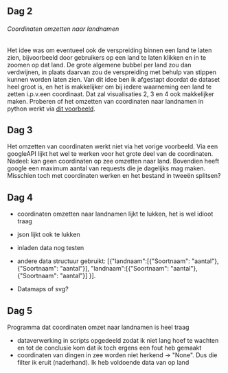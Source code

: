## Dag 2

###### Coordinaten omzetten naar landnamen
Het idee was om eventueel ook de verspreiding binnen een land te laten zien, bijvoorbeeld door gebruikers op een land te laten klikken en in te zoomen op dat land.
De grote algemene bubbel per land zou dan verdwijnen, in plaats daarvan zou de verspreiding met behulp van stippen kunnen worden laten zien. 
Van dit idee ben ik afgestapt doordat de dataset heel groot is, en het is makkelijker om bij iedere waarneming een land te zetten i.p.v.een coordinaat. 
Dat zal visualisaties 2, 3 en 4 ook makkelijker maken. 
Proberen of het omzetten van coordinaten naar landnamen in python werkt via [dit voorbeeld](https://github.com/che0/countries/blob/master/countries.py).

## Dag 3
Het omzetten van coordinaten werkt niet via het vorige voorbeeld. Via een googleAPI lijkt het wel te werken voor het grote deel van de coordinaten. 
Nadeel: kan geen coordinaten op zee omzetten naar land. Bovendien heeft google een maximum aantal van requests die je dagelijks mag maken. 
Misschien toch met coordinaten werken en het bestand in tweeën splitsen?

## Dag 4
- coordinaten omzetten naar landnamen lijkt te lukken, het is wel idioot traag
- json lijkt ook te lukken
- inladen data nog testen
- andere data structuur gebruikt:
[{"landnaam":[{"Soortnaam": "aantal"},
	{"Soortnaam": "aantal"}],
	"landnaam":[{"Soortnaam": "aantal"},
	{"Soortnaam": "aantal"}]
}]. 

- Datamaps of svg?

## Dag 5
Programma dat coordinaten omzet naar landnamen is heel traag
- dataverwerking in scripts opgedeeld zodat ik niet lang hoef te wachten en tot de conclusie kom dat ik toch ergens een fout heb gemaakt
- coordinaten van dingen in zee worden niet herkend -> "None". Dus die filter ik eruit (naderhand). Ik heb voldoende data van op land
